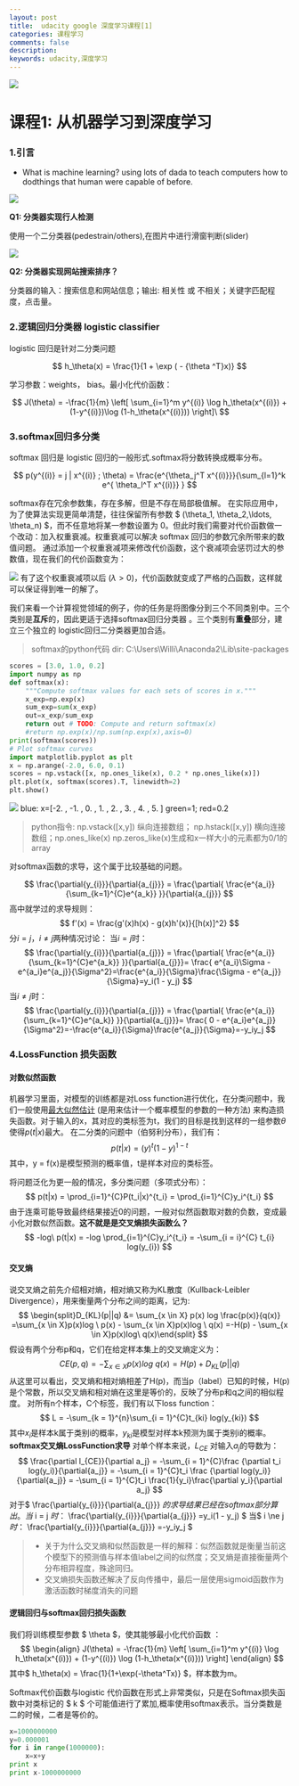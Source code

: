 ```yaml
---
layout: post
title:  udacity google 深度学习课程[1]
categories: 课程学习
comments: false
description: 
keywords: udacity,深度学习
---
```


![](http://oxyyfe6db.bkt.clouddn.com/hexo/images/kaka.ico) 
# 课程1: 从机器学习到深度学习
### 1.引言
- What is machine learning? using lots of dada to teach computers how to dodthings that human were capable of before.

![](http://oxyyfe6db.bkt.clouddn.com/hexo/images/2017-10-18-11-13-35.jpg)

**Q1: 分类器实现行人检测** 

使用一个二分类器(pedestrain/others),在图片中进行滑窗判断(slider)

![](http://oxyyfe6db.bkt.clouddn.com/hexo/images/2017-10-18-11-17-21.jpg)

**Q2: 分类器实现网站搜索排序？**

分类器的输入：搜索信息和网站信息；输出: 相关性 或 不相关；关键字匹配程度，点击量。


### 2.逻辑回归分类器 logistic classifier
 logistic 回归是针对二分类问题

$$
h_\theta(x) = \frac{1}{1 + \exp ( - {\theta ^T}x)}
$$

学习参数：weights， bias。最小化代价函数：

$$
J(\theta) = -\frac{1}{m} \left[ \sum_{i=1}^m y^{(i)} \log h_\theta(x^{(i)}) + (1-y^{(i)})\log (1-h_\theta(x^{(i)})) \right]\
$$

### 3.softmax回归多分类
softmax 回归是 logistic 回归的一般形式.softmax将分数转换成概率分布。

$$
p(y^{(i)} = j | x^{(i)} ; \theta) = \frac{e^{\theta_j^T x^{(i)}}}{\sum_{l=1}^k e^{ \theta_l^T x^{(i)}} }
$$

softmax存在冗余参数集，存在多解，但是不存在局部极值解。
在实际应用中，为了使算法实现更简单清楚，往往保留所有参数 $ (\theta_1, \theta_2,\ldots, \theta_n) $，而不任意地将某一参数设置为 0。但此时我们需要对代价函数做一个改动：加入权重衰减。权重衰减可以解决 softmax 回归的参数冗余所带来的数值问题。
通过添加一个权重衰减项来修改代价函数，这个衰减项会惩罚过大的参数值，现在我们的代价函数变为：

![](http://oxyyfe6db.bkt.clouddn.com/hexo/images/2017-10-18-18-40-54.jpg)
有了这个权重衰减项以后 $(\lambda > 0)$，代价函数就变成了严格的凸函数，这样就可以保证得到唯一的解了。


我们来看一个计算视觉领域的例子，你的任务是将图像分到三个不同类别中。三个类别是**互斥**的，因此更适于选择softmax回归分类器 。三个类别有**重叠**部分，建立三个独立的 logistic回归二分类器更加合适。
> softmax的python代码
> dir:  C:\Users\Willi\Anaconda2\Lib\site-packages
```python
scores = [3.0, 1.0, 0.2]
import numpy as np
def softmax(x):
    """Compute softmax values for each sets of scores in x."""
    x_exp=np.exp(x)
    sum_exp=sum(x_exp)
    out=x_exp/sum_exp
    return out # TODO: Compute and return softmax(x)
    #return np.exp(x)/np.sum(np.exp(x),axis=0)
print(softmax(scores))
# Plot softmax curves
import matplotlib.pyplot as plt
x = np.arange(-2.0, 6.0, 0.1)
scores = np.vstack([x, np.ones_like(x), 0.2 * np.ones_like(x)])
plt.plot(x, softmax(scores).T, linewidth=2)
plt.show()
```
![](http://oxyyfe6db.bkt.clouddn.com/hexo/images/2017-10-19-10-59-49.jpg)
blue: x=[-2. , -1. ,  0. ,  1. ,  2. ,  3. ,  4. ,  5. ]
green=1; red=0.2
> python指令:  np.vstack([x,y]) 纵向连接数组；  np.hstack([x,y])
横向连接数组；np.ones_like(x) np.zeros_like(x)生成和x一样大小的元素都为0/1的array

对softmax函数的求导，这个属于比较基础的问题。

$$
\frac{\partial{y_{i}}}{\partial{a_{j}}} = \frac{\partial{ \frac{e^{a_i}}{\sum_{k=1}^{C}e^{a_k}} }}{\partial{a_{j}}}
$$
高中就学过的求导规则：
$$
f'(x) = \frac{g'(x)h(x) - g(x)h'(x)}{[h(x)]^2}
$$
分$i = j$，$i \ne j$两种情况讨论：
当$i = j$时：
$$
\frac{\partial{y_{i}}}{\partial{a_{j}}} = \frac{\partial{ \frac{e^{a_i}}{\sum_{k=1}^{C}e^{a_k}} }}{\partial{a_{j}}}= \frac{ e^{a_i}\Sigma - e^{a_i}e^{a_j}}{\Sigma^2}=\frac{e^{a_i}}{\Sigma}\frac{\Sigma - e^{a_j}}{\Sigma}=y_i(1 - y_j)
$$
当$i \ne j$时：
$$
\frac{\partial{y_{i}}}{\partial{a_{j}}} = \frac{\partial{ \frac{e^{a_i}}{\sum_{k=1}^{C}e^{a_k}} }}{\partial{a_{j}}}= \frac{ 0 - e^{a_i}e^{a_j}}{\Sigma^2}=-\frac{e^{a_i}}{\Sigma}\frac{e^{a_j}}{\Sigma}=-y_iy_j
$$
### 4.LossFunction 损失函数
#### 对数似然函数
机器学习里面，对模型的训练都是对Loss function进行优化，在分类问题中，我们一般使用[最大似然估计](https://zh.wikipedia.org/wiki/%E6%9C%80%E5%A4%A7%E4%BC%BC%E7%84%B6%E4%BC%B0%E8%AE%A1) (是用来估计一个概率模型的参数的一种方法) 来构造损失函数。对于输入的x，其对应的类标签为t，我们的目标是找到这样的一组参数$\theta$使得$p(t|x)$最大。
在二分类的问题中（伯努利分布），我们有：
$$
p(t|x) = (y)^t(1-y)^{1-t}
$$
其中，y = f(x)是模型预测的概率值，t是样本对应的类标签。

将问题泛化为更一般的情况，多分类问题（多项式分布）：
$$
p(t|x) = \prod_{i=1}^{C}P(t_i|x)^{t_i} = \prod_{i=1}^{C}y_i^{t_i}
$$
由于连乘可能导致最终结果接近0的问题，一般对似然函数取对数的负数，变成最小化对数似然函数。**这不就是是交叉熵损失函数么？**
$$
-log\ p(t|x) = -log \prod_{i=1}^{C}y_i^{t_i} = -\sum_{i = i}^{C} t_{i} log(y_{i})
$$

#### 交叉熵
说交叉熵之前先介绍相对熵，相对熵又称为KL散度（Kullback-Leibler Divergence），用来衡量两个分布之间的距离，记为:
$$
\begin{split}D_{KL}(p||q) &= \sum_{x \in X} p(x) log \frac{p(x)}{q(x)} =\sum_{x \in X}p(x)log \ p(x) - \sum_{x \in X}p(x)log \ q(x)  =-H(p) - \sum_{x \in X}p(x)log\ q(x)\end{split}
$$
假设有两个分布p和q，它们在给定样本集上的交叉熵定义为：
$$
CE(p, q) = -\sum_{x \in X}p(x)log\ q(x) = H(p) + D_{KL}(p||q)
$$
从这里可以看出，交叉熵和相对熵相差了H(p)，而当p（label）已知的时候，H(p)是个常数，所以交叉熵和相对熵在这里是等价的，反映了分布p和q之间的相似程度。
对所有n个样本，C个标签，我们有以下loss function：
$$
L = -\sum_{k = 1}^{n}\sum_{i = 1}^{C}t_{ki} log(y_{ki})
$$
其中$x_i$是样本k属于类别i的概率，$y_{ki}$是模型对样本k预测为属于类别i的概率。
**softmax交叉熵LossFunction求导**
对单个样本来说，$L_{CE}$ 对输入$a_j$的导数为：
$$
\frac{\partial l_{CE}}{\partial a_j} = -\sum_{i = 1}^{C}\frac {\partial t_i log(y_i)}{\partial{a_j}} = -\sum_{i = 1}^{C}t_i \frac {\partial log(y_i)}{\partial{a_j}} = -\sum_{i = 1}^{C}t_i \frac{1}{y_i}\frac{\partial y_i}{\partial a_j}
$$
对于$ \frac{\partial{y_{i}}}{\partial{a_{j}}} $的求导结果已经在softmax部分算出。
当$ i = j $时：$ \frac{\partial{y_{i}}}{\partial{a_{j}}} =y_i(1 - y_j) $
当$ i \ne j $时：$ \frac{\partial{y_{i}}}{\partial{a_{j}}} =-y_iy_j $


> - 关于为什么交叉熵和似然函数是一样的解释：似然函数就是衡量当前这个模型下的预测值与样本值label之间的似然度；交叉熵是直接衡量两个分布相异程度，殊途同归。
> - 交叉熵损失函数还解决了反向传播中，最后一层使用sigmoid函数作为激活函数时梯度消失的问题

#### 逻辑回归与softmax回归损失函数
我们将训练模型参数 $ \theta $，使其能够最小化代价函数 ：
$$
\begin{align}
J(\theta) = -\frac{1}{m} \left[ \sum_{i=1}^m y^{(i)} \log h_\theta(x^{(i)}) + (1-y^{(i)}) \log (1-h_\theta(x^{(i)})) \right]
\end{align}
$$
其中$ h_\theta(x) = \frac{1}{1+\exp(-\theta^Tx)} $，样本数为m。

Softmax代价函数与logistic 代价函数在形式上非常类似，只是在Softmax损失函数中对类标记的 $ k $ 个可能值进行了累加,概率使用softmax表示。当分类数是二的时候，二者是等价的。
```python
x=1000000000
y=0.000001
for i in range(1000000):
    x=x+y
print x
print x-1000000000
```